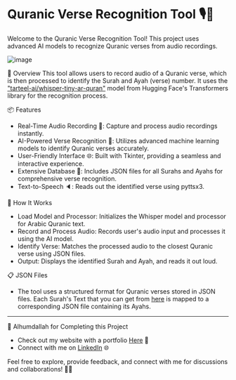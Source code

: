 # Quranic Verse Recognition Tool 🎙️📖
Welcome to the Quranic Verse Recognition Tool! This project uses advanced AI models to recognize Quranic verses from audio recordings.

![image](https://c0.wallpaperflare.com/preview/935/577/300/quran-faith-islamic-muslim.jpg)

📝 Overview
This tool allows users to record audio of a Quranic verse, which is then processed to identify the Surah and Ayah (verse) number. It uses the ["tarteel-ai/whisper-tiny-ar-quran"](https://huggingface.co/tarteel-ai/whisper-tiny-ar-quran) model from Hugging Face's Transformers library for the recognition process.

📦 Features
- Real-Time Audio Recording 🎤: Capture and process audio recordings instantly.
- AI-Powered Verse Recognition 🧠: Utilizes advanced machine learning models to identify Quranic verses accurately.
- User-Friendly Interface 🌐: Built with Tkinter, providing a seamless and interactive experience.
- Extensive Database 📜: Includes JSON files for all Surahs and Ayahs for comprehensive verse recognition.
- Text-to-Speech 🔈: Reads out the identified verse using pyttsx3.

🌟 How It Works
- Load Model and Processor: Initializes the Whisper model and processor for Arabic Quranic text.
- Record and Process Audio: Records user's audio input and processes it using the AI model.
- Identify Verse: Matches the processed audio to the closest Quranic verse using JSON files.
- Output: Displays the identified Surah and Ayah, and reads it out loud.

📋 JSON Files
- The tool uses a structured format for Quranic verses stored in JSON files. Each Surah's Text that you can get from [here](https://www.equran.org/) is mapped to a corresponding JSON file containing its Ayahs.

---

🤲 Alhumdallah for Completing this Project
- Check out my website with a portfolio [Here](https://sites.google.com/view/abdelrahman-eldaba110) 🌟
- Connect with me on [LinkedIn](https://www.linkedin.com/in/abdelrahman-eldaba-739805192/) 🌐

Feel free to explore, provide feedback, and connect with me for discussions and collaborations! 🤝🚀
